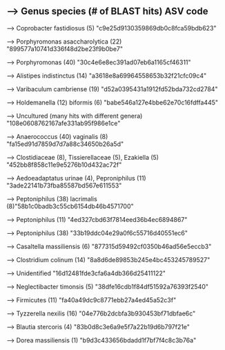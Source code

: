 ## --> Genus species (# of BLAST hits) ASV code 

--> Coprobacter fastidiosus (5) "c9e25d9130359869db0c8fca59bdb623"

--> Porphyromonas asaccharolytica (22) "899577a10741d336f48d2be23f9b0be7"

--> Porphyromonas (40) "30c4e6e8ec391ad07eb6a1165cf46311"

--> Alistipes indistinctus (14) "a3618e8a69964558653b32f21cfc09c4"

--> Varibaculum cambriense (19) "d52a0395431a1912fd52bda732cd2784"

--> Holdemanella (12) biformis (6) "babe546a127e4bbe62e70c16fdffa445"

--> Uncultured (many hits with different genera) "108e0608762167afe331ab95f986e1ce"

--> Anaerococcus (40) vaginalis (8) "fa15ed91d7859d7d7a88c34650b26a5d"

--> Clostidiaceae (8), Tissierellaceae (5), Ezakiella (5) "452bb8f858c11e9e5276b10d432ac72f" 

--> Aedoeadaptatus urinae (4), Peproniphilus (11) "3ade22141b73fba85587bd567e611553"

--> Peptoniphilus (38) lacrimalis (8)"58b1c0badb3c55cb6154db46b4571700"

--> Peptoniphilus (11) "4ed327cbd63f7814eed36b4ec6894867"

--> Peptoniphilus (38) "33b19ddc04e29a0f6c55716d40551ec6"

--> Casaltella massiliensis (6) "877315d59492cf0350b46ad56e5eccb3"

--> Clostridium colinum (14) "8a8d6de89853b245e4bc453245789527"

--> Unidentified "16d12481fde3cfa6a4db366d25411122"

--> Neglectibacter timonsis (5) "38dfe16cdb1f84df51592a76393f2540"

--> Firmicutes (11) "fa40a49dc9c8771ebb27a4ed45a52c3f"

--> Tyzzerella nexilis (16) "04e776b2dcbfa3b930453bf71dbfae6c"

--> Blautia stercoris (4) "83b0d8c3e6a9e5f7a22b19d6b797f21e"

--> Dorea massiliensis (1) "b9d3c433656bdadd1f7bf7f4c8c3b76a"
